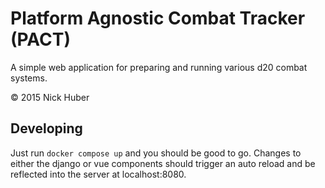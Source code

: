 Platform Agnostic Combat Tracker (PACT)
==============

A simple web application for preparing and running various d20 combat systems.

© 2015 Nick Huber


Developing
----------

Just run `docker compose up` and you should be good to go. Changes to either the
django or vue components should trigger an auto reload and be reflected into the
server at localhost:8080.
